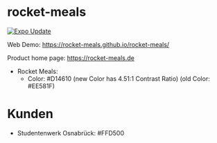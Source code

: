 # rocket-meals

[![Expo Update](https://github.com/rocket-meals/rocket-meals/actions/workflows/frontend_native_expo.yml/badge.svg?branch=expo)](https://github.com/rocket-meals/rocket-meals/actions/workflows/frontend_native_expo.yml)

Web Demo: https://rocket-meals.github.io/rocket-meals/


Product home page: https://rocket-meals.de


- Rocket Meals: 
  - Color: #D14610 (new Color has 4.51:1 Contrast Ratio) (old Color: #EE581F)

# Kunden

- Studentenwerk Osnabrück: #FFD500
